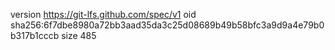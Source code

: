 version https://git-lfs.github.com/spec/v1
oid sha256:6f7dbe8980a72bb3aad35da3c25d08689b49b58bfc3a9d9a4e79b0b317b1cccb
size 485
